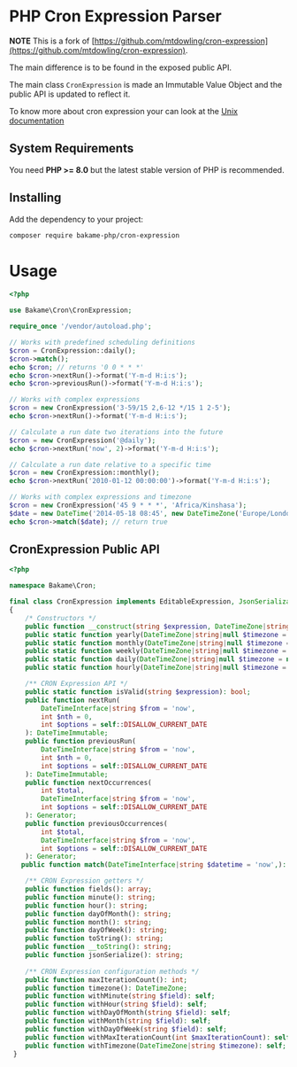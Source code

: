 PHP Cron Expression Parser
==========================

**NOTE** This is a fork of [https://github.com/mtdowling/cron-expression](https://github.com/mtdowling/cron-expression).  

The main difference is to be found in the exposed public API.

The main class `CronExpression` is made an Immutable Value Object and the public API is updated to reflect it.

To know more about cron expression your can look at the [Unix documentation](https://www.unix.com/man-page/linux/5/crontab/)

## System Requirements

You need **PHP >= 8.0** but the latest stable version of PHP is recommended.

## Installing

Add the dependency to your project:

```bash
composer require bakame-php/cron-expression
```

Usage
=====

```php
<?php

use Bakame\Cron\CronExpression;

require_once '/vendor/autoload.php';

// Works with predefined scheduling definitions
$cron = CronExpression::daily();
$cron->match();
echo $cron; // returns '0 0 * * *'
echo $cron->nextRun()->format('Y-m-d H:i:s');
echo $cron->previousRun()->format('Y-m-d H:i:s');

// Works with complex expressions
$cron = new CronExpression('3-59/15 2,6-12 */15 1 2-5');
echo $cron->nextRun()->format('Y-m-d H:i:s');

// Calculate a run date two iterations into the future
$cron = new CronExpression('@daily');
echo $cron->nextRun('now', 2)->format('Y-m-d H:i:s');

// Calculate a run date relative to a specific time
$cron = new CronExpression::monthly();
echo $cron->nextRun('2010-01-12 00:00:00')->format('Y-m-d H:i:s');

// Works with complex expressions and timezone
$cron = new CronExpression('45 9 * * *', 'Africa/Kinshasa');
$date = new DateTime('2014-05-18 08:45', new DateTimeZone('Europe/London'));
echo $cron->match($date); // return true
```

## CronExpression Public API

```php
<?php

namespace Bakame\Cron;

final class CronExpression implements EditableExpression, JsonSerializable, Stringable
{
    /* Constructors */
    public function __construct(string $expression, DateTimeZone|string|null $timezone = null, int $maxIterationCount = 1000);
    public static function yearly(DateTimeZone|string|null $timezone = null, int $maxIterationCount = 1000): self;
    public static function monthly(DateTimeZone|string|null $timezone = null, int $maxIterationCount = 1000): self;
    public static function weekly(DateTimeZone|string|null $timezone = null, int $maxIterationCount = 1000): self;
    public static function daily(DateTimeZone|string|null $timezone = null, int $maxIterationCount = 1000): self;
    public static function hourly(DateTimeZone|string|null $timezone = null, int $maxIterationCount = 1000): self;

    /** CRON Expression API */
    public static function isValid(string $expression): bool; 
    public function nextRun(
        DateTimeInterface|string $from = 'now',
        int $nth = 0,
        int $options = self::DISALLOW_CURRENT_DATE
    ): DateTimeImmutable;
    public function previousRun(
        DateTimeInterface|string $from = 'now',
        int $nth = 0,
        int $options = self::DISALLOW_CURRENT_DATE
    ): DateTimeImmutable;
    public function nextOccurrences(
        int $total,
        DateTimeInterface|string $from = 'now',
        int $options = self::DISALLOW_CURRENT_DATE
    ): Generator;
    public function previousOccurrences(
        int $total,
        DateTimeInterface|string $from = 'now',
        int $options = self::DISALLOW_CURRENT_DATE
    ): Generator;
   public function match(DateTimeInterface|string $datetime = 'now',): bool;

    /** CRON Expression getters */
    public function fields(): array;
    public function minute(): string;
    public function hour(): string;
    public function dayOfMonth(): string;
    public function month(): string;
    public function dayOfWeek(): string;
    public function toString(): string;
    public function __toString(): string;
    public function jsonSerialize(): string;
    
    /** CRON Expression configuration methods */
    public function maxIterationCount(): int;
    public function timezone(): DateTimeZone;
    public function withMinute(string $field): self;
    public function withHour(string $field): self;
    public function withDayOfMonth(string $field): self;
    public function withMonth(string $field): self;
    public function withDayOfWeek(string $field): self;
    public function withMaxIterationCount(int $maxIterationCount): self;
    public function withTimezone(DateTimeZone|string $timezone): self;
 }
```
